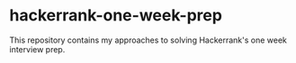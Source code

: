 # hackerrank-one-week-prep
This repository contains my approaches to solving Hackerrank's one week interview prep.
